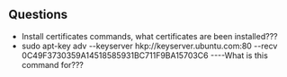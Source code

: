 ## Questions
* Install certificates commands, what certificates are been installed???
* sudo apt-key adv --keyserver hkp://keyserver.ubuntu.com:80 --recv 0C49F3730359A14518585931BC711F9BA15703C6 ----What is this command for???
